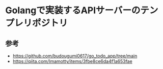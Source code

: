 # Golangで実装するAPIサーバーのテンプレリポジトリ

## 参考
- https://github.com/budougumi0617/go_todo_app/tree/main
- https://qiita.com/Imamotty/items/3fbe8ce6da4f1a653fae
